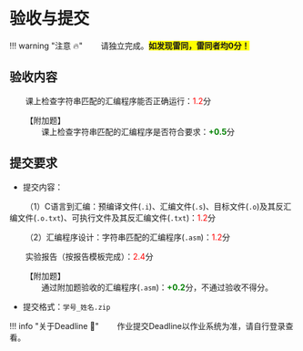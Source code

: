 # 验收与提交

!!! warning "注意 :fire:"
    &emsp;&emsp;请独立完成。**<span style="background-color:#FFFF00;">如发现雷同，雷同者均0分！</span>**

## 验收内容

&emsp;&emsp;课上检查字符串匹配的汇编程序能否正确运行：<font color = red>1.2</font>分

&emsp;&emsp;【附加题】  
&emsp;&emsp;&emsp;&emsp;课上检查字符串匹配的汇编程序是否符合要求：<font color = green>**+0.5**</font>分

## 提交要求

- 提交内容：

&emsp;&emsp;（1）C语言到汇编：预编译文件(`.i`)、汇编文件(`.s`)、目标文件(`.o`)及其反汇编文件(`.o.txt`)、可执行文件及其反汇编文件(`.txt`)：<font color = red>1.2</font>分

&emsp;&emsp;（2）汇编程序设计：字符串匹配的汇编程序(`.asm`)：<font color = red>1.2</font>分

&emsp;&emsp;实验报告（按报告模板完成）：<font color = red>2.4</font>分

&emsp;&emsp;【附加题】  
&emsp;&emsp;&emsp;&emsp;通过附加题验收的汇编程序(`.asm`)：<font color = green>**+0.2**</font>分，不通过验收不得分。  

- 提交格式：`学号_姓名.zip`

!!! info "关于Deadline :calendar:"
    &emsp;&emsp;作业提交Deadline以作业系统为准，请自行登录查看。
